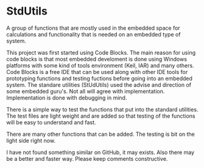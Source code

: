 # StdUtils
A group of functions that are mostly used in the embedded space for calculations and functionality that is needed on an embedded type
of system.

This project was first started using Code Blocks.  The main reason for using code blocks is that most embedded develoment is done using
Windows platforms with some kind of tools environment (Keil, IAR) and many others.  Code Blocks is a free IDE that can be used along with
other IDE tools for prototyping functions and testing fuctions before going into an embedded system.  The standare utilities (StUdUtils)
used the advise and direction of some embedded guru's.   Not all will agree with implementation. Implementation is done with debugging
in mind.  

There is a simple way to test the functions that put into the standard utilities.  The test files are light weight and 
are added so that testing of the functions will be easy to understand and fast.  

There are many other functions that can be added.  The testing is bit on the light side right now.  

I have not found something similar on GitHub, it may exists.  Also there may be a better and faster way.  Please keep comments
constructive.



